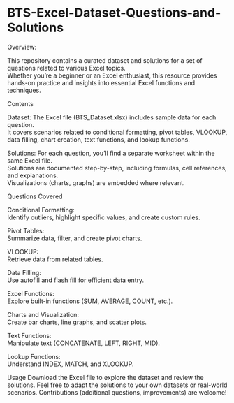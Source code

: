 # BTS-Excel-Dataset-Questions-and-Solutions

Overview: 

This repository contains a curated dataset and solutions for a set of questions related to various Excel topics.  
Whether you’re a beginner or an Excel enthusiast, this resource provides hands-on practice and insights into essential Excel functions and techniques.

Contents

Dataset: The Excel file (BTS_Dataset.xlsx) includes sample data for each question.   
It covers scenarios related to conditional formatting, pivot tables, VLOOKUP, data filling, chart creation, text functions, and lookup functions.

Solutions:
For each question, you’ll find a separate worksheet within the same Excel file.  
Solutions are documented step-by-step, including formulas, cell references, and explanations.   
Visualizations (charts, graphs) are embedded where relevant.    

Questions Covered  

Conditional Formatting:     
Identify outliers, highlight specific values, and create custom rules.   

Pivot Tables:   
Summarize data, filter, and create pivot charts.   

VLOOKUP:   
Retrieve data from related tables.   

Data Filling:    
Use autofill and flash fill for efficient data entry.    

Excel Functions:   
Explore built-in functions (SUM, AVERAGE, COUNT, etc.).   

Charts and Visualization:   
Create bar charts, line graphs, and scatter plots.   

Text Functions:   
Manipulate text (CONCATENATE, LEFT, RIGHT, MID).   

Lookup Functions:    
Understand INDEX, MATCH, and XLOOKUP.   

Usage
Download the Excel file to explore the dataset and review the solutions.
Feel free to adapt the solutions to your own datasets or real-world scenarios.
Contributions (additional questions, improvements) are welcome!
